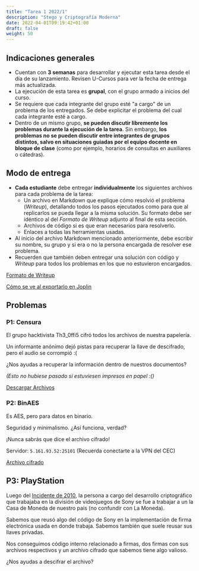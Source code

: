 ```yaml
---
title: "Tarea 1 2022/1"
description: "Stego y Criptografía Moderna"
date: 2022-04-01T09:19:42+01:00
draft: false
weight: 50
---
```

## Indicaciones generales

* Cuentan con **3 semanas** para desarrollar y ejecutar esta tarea desde el día de su lanzamiento. Revisen U-Cursos para ver la fecha de entrega más actualizada.
* La ejecución de esta tarea es **grupal**, con el grupo armado a inicios del curso.
* Se requiere que cada integrante del grupo esté "a cargo" de un problema de los entregados. Se debe explicitar el problema del cual cada integrante esté a cargo.
* Dentro de un mismo grupo, **se pueden discutir libremente los problemas durante la ejecución de la tarea**. Sin embargo, **los problemas no se pueden discutir entre integrantes de grupos distintos, salvo en situaciones guiadas por el equipo docente en bloque de clase** (como por ejemplo, horarios de consultas en auxiliares o cátedras).

## Modo de entrega

* **Cada estudiante** debe entregar **individualmente** los siguientes archivos para cada problema de la tarea:
    * Un archivo en Markdown que explique cómo resolvió el problema (_Writeup_), detallando todos los pasos ejecutados como para que al replicarlos se pueda llegar a la misma solución. Su formato debe ser idéntico al del _Formato de Writeup_ adjunto al final de esta sección.
    * Archivos de código si es que eran necesarios para resolverlo.
    * Enlaces a todas las herramientas usadas.
* Al inicio del archivo Markdown mencionado anteriormente, debe escribir su nombre, su grupo y si era o no la persona encargada de resolver ese problema. 
* Recuerden que también deben entregar una solución con código y _Writeup_ para todos los problemas en los que no estuvieron encargados.

[Formato de Writeup](./writeup.txt)

[Cómo se ve al exportarlo en Joplin](./writeup.pdf)

## Problemas

### P1: Censura

El grupo hacktivista Th3_0ffi5 cifró todos los archivos de nuestra papelería.

Un informante anónimo dejó pistas para recuperar la llave de descifrado, pero el audio se corrompió :(

¿Nos ayudas a recuperar la información dentro de nuestros documentos?

_(Esto no hubiese pasado si estuviesen impresos en papel :()_

[Descargar Archivos](../p1.zip)

### P2: BinAES

Es AES, pero para datos en binario.

Seguridad y minimalismo. ¿Así funciona, verdad?

¡Nunca sabrás que dice el archivo cifrado!

Servidor: `5.161.93.52:25101` (Recuerda conectarte a la VPN del CEC)

[Archivo cifrado](../p2.txt)

## P3: PlayStation

Luego del [Incidente de 2010](https://www.youtube.com/watch?v=HEFMAP0mTvY), la persona a cargo del desarrollo criptográfico que trabajaba en la división de videojuegos de Sony se fue a trabajar a un la Casa de Moneda de nuestro país (no confundir con La Moneda).

Sabemos que reusó algo del código de Sony en la implementación de firma electrónica usada en donde trabaja. Sabemos también que suele reusar sus llaves privadas.

Nos conseguimos código interno relacionado a firmas, dos firmas con sus archivos respectivos y un archivo cifrado que sabemos tiene algo valioso.

¿Nos ayudas a descifrar el archivo?
